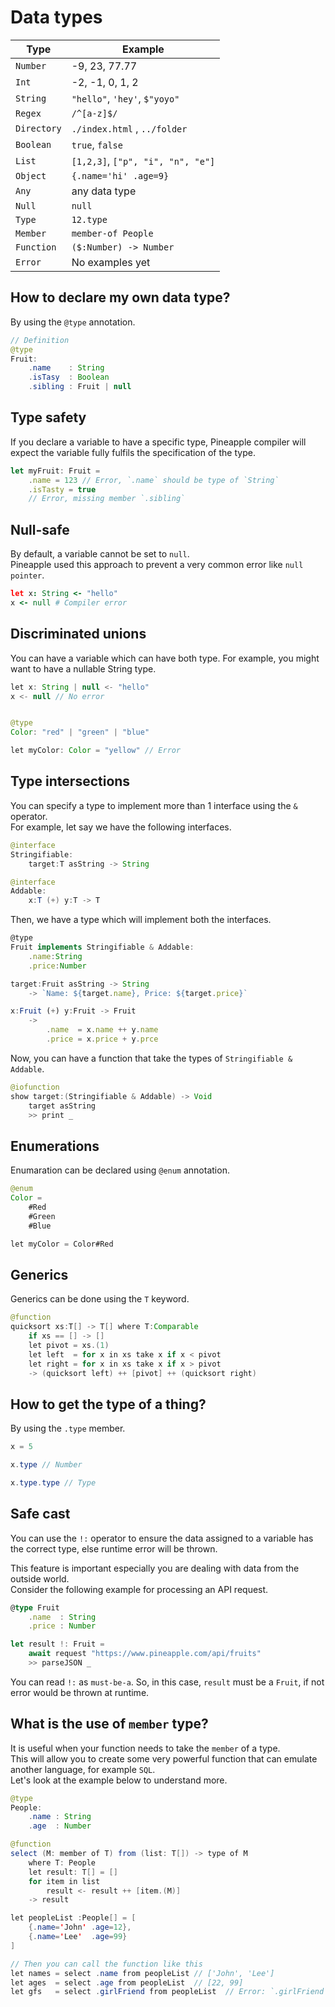 # Data types

|Type|Example|  
|--|--|  
|`Number`|-9, 23, 77.77|
|`Int`|-2, -1, 0, 1, 2|
|`String`|`"hello"`, `'hey'`, `$"yoyo"`|
|`Regex`|`/^[a-z]$/`|
|`Directory`|`./index.html` , `../folder`|
|`Boolean`|`true`, `false`|
|`List`|`[1,2,3]`, `["p", "i", "n", "e"]`|
|`Object`|`{.name='hi' .age=9}`|
|`Any`|any data type|
|`Null`|`null`|
|`Type`|`12.type`|
|`Member`|`member-of People`|
|`Function`|`($:Number) -> Number`|
|`Error`|No examples yet|


## How to declare my own data type?
By using the `@type` annotation.
```java
// Definition
@type 
Fruit:
    .name    : String
    .isTasy  : Boolean
    .sibling : Fruit | null
```

## Type safety
If you declare a variable to have a specific type, Pineapple compiler will expect the variable fully fulfils the specification of the type.
```js
let myFruit: Fruit = 
    .name = 123 // Error, `.name` should be type of `String`
    .isTasty = true
    // Error, missing member `.sibling`
```


## Null-safe
By default, a variable cannot be set to `null`.  
Pineapple used this approach to prevent a very common error like `null pointer`.
```coffee
let x: String <- "hello"
x <- null # Compiler error
```


## Discriminated unions
You can have a variable which can have both type. For example, you might want to have a nullable String type.
```java
let x: String | null <- "hello"
x <- null // No error


@type 
Color: "red" | "green" | "blue"

let myColor: Color = "yellow" // Error
```

## Type intersections
You can specify a type to implement more than 1 interface using the `&` operator.  
For example, let say we have the following interfaces.
```java
@interface
Stringifiable:
    target:T asString -> String

@interface 
Addable:
    x:T (+) y:T -> T
```
Then, we have a type which will implement both the interfaces.
```js
@type
Fruit implements Stringifiable & Addable:
    .name:String
    .price:Number

target:Fruit asString -> String
    -> `Name: ${target.name}, Price: ${target.price}`

x:Fruit (+) y:Fruit -> Fruit
    -> 
        .name  = x.name ++ y.name
        .price = x.price + y.prce
```
Now, you can have a function that take the types of `Stringifiable & Addable`.
```java
@iofunction
show target:(Stringifiable & Addable) -> Void
    target asString
    >> print _
```

## Enumerations
Enumaration can be declared using `@enum` annotation.

```java
@enum
Color = 
    #Red
    #Green 
    #Blue

let myColor = Color#Red
```

## Generics
Generics can be done using the `T` keyword.
```java
@function
quicksort xs:T[] -> T[] where T:Comparable
    if xs == [] -> []
    let pivot = xs.(1)
    let left  = for x in xs take x if x < pivot
    let right = for x in xs take x if x > pivot
    -> (quicksort left) ++ [pivot] ++ (quicksort right)
```

## How to get the type of a thing?
By using the `.type` member. 
```java
x = 5

x.type // Number

x.type.type // Type

```

## Safe cast
You can use the `!:` operator to ensure the data assigned to a variable has the correct type, else runtime error will be thrown.

This feature is important especially you are dealing with data from the outside world.  
Consider the following example for processing an API request.

```ts
@type Fruit
    .name  : String
    .price : Number

let result !: Fruit = 
    await request "https://www.pineapple.com/api/fruits"
    >> parseJSON _
```
You can read `!:` as `must-be-a`.  So, in this case, `result` must be a `Fruit`, if not error would be thrown at runtime.


## What is the use of `member` type?
It is useful when your function needs to take the `member` of a type.  
This will allow you to create some very powerful function that can emulate another language, for example `SQL`.  
Let's look at the example below to understand more.

```java
@type
People:
    .name : String
    .age  : Number

@function
select (M: member of T) from (list: T[]) -> type of M
    where T: People
    let result: T[] = []
    for item in list
        result <- result ++ [item.(M)]
    -> result

let peopleList :People[] = [
    {.name='John' .age=12},
    {.name='Lee'  .age=99}
]

// Then you can call the function like this
let names = select .name from peopleList // ['John', 'Lee']
let ages  = select .age from peopleList  // [22, 99]
let gfs   = select .girlFriend from peopleList  // Error: `.girlFriend` is not a member of `People`
```